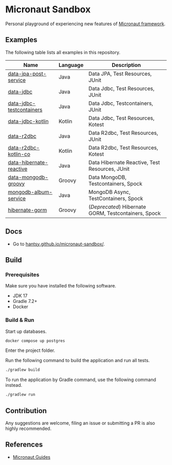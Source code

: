 # Micronaut Sandbox

Personal playground of experiencing new features of [Micronaut framework](https://micronaut.io).

## Examples

The following table lists all examples in this repository.

| Name       | Language | Description                                          |
|------------|----------|------------------------------------------------------|
| [data-jpa-post-service](https://github.com/hantsy/micronaut-sandbox/tree/master/data-jpa-post-service)       | Java     | Data JPA, Test Resources, JUnit                      |
| [data-jdbc](https://github.com/hantsy/micronaut-sandbox/tree/master/data-jdbc)                               | Java     | Data Jdbc, Test Resources, JUnit                     |
| [data-jdbc-testcontainers](https://github.com/hantsy/micronaut-sandbox/tree/master/data-jdbc-testcontainers) | Java     | Data Jdbc, Testcontainers, JUnit                     |
| [data-jdbc-kotlin](https://github.com/hantsy/micronaut-sandbox/tree/master/data-jdbc)                        | Kotlin   | Data Jdbc, Test Resources, Kotest                    |
| [data-r2dbc](https://github.com/hantsy/micronaut-sandbox/tree/master/data-r2dbc)                             | Java     | Data R2dbc, Test Resources, JUnit                    |
| [data-r2dbc-kotlin-co](https://github.com/hantsy/micronaut-sandbox/tree/master/data-r2dbc-kotlin-co)         | Kotlin   | Data R2dbc, Test Resources, Kotest                   |
| [data-hibernate-reactive](https://github.com/hantsy/micronaut-sandbox/tree/master/data-hibernate-reactive)   | Java     | Data Hibernate Reactive, Test Resources, JUnit       |
| [data-mongodb-groovy](https://github.com/hantsy/micronaut-sandbox/tree/master/data-mongodb-groovy)           | Groovy   | Data MongoDB, Testcontainers, Spock                  |
| [mongodb-album-service](https://github.com/hantsy/micronaut-sandbox/tree/master/mongodb-album-service)       | Java     | MongoDB Async, TestContainers, Spock                 |
| [hibernate-gorm](https://github.com/hantsy/micronaut-sandbox/tree/master/hibernate-gorm)                     | Groovy   | (_Deprecated_) Hibernate GORM, Testcontainers, Spock |

## Docs

- Go to [hantsy.github.io/micronaut-sandbox/](https://hantsy.github.io/micronaut-sandbox/).

## Build

### Prerequisites

Make sure you have installed the following software.

- JDK 17
- Gradle 7.2+
- Docker

### Build & Run

Start up databases.

```bash
docker compose up postgres
```

Enter the project folder.

Run the following command to build the application and run all tests.

```bash
./gradlew build
```

To run the application by Gradle command, use the following command instead.

```bash
./gradlew run
```

## Contribution

Any suggestions are welcome, filing an issue or submitting a PR is also highly recommended.

## References

- [Micronaut Guides](https://docs.micronaut.io/latest/guide/index.html/)
